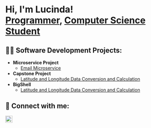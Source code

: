 <h1>Hi, I'm Lucinda! <br/><a href="https://github.com/camacluc">Programmer</a>, 
  <a href="https://www.linkedin.com/in/lucinda-walker-5277361b1/">Computer Science Student</a></h1>

<h2>👨‍💻 Software Development Projects:</h2>

- <b>Microservice Project</b>
  - [Email Microservice](https://github.com/camacluc/CS361-Project)
- <b>Capstone Project</b>
  - [Latitude and Longitude Data Conversion and Calculation](https://github.com/camacluc/capstone)
- <b>BigShell</b>
  - [Latitude and Longitude Data Conversion and Calculation](https://github.com/osu-374/bigshell-camacluc)
  
<h2> 🤳 Connect with me:</h2>

[<img align="left" alt="LucindaWalker | LinkedIn" width="22px" src="https://cdn.jsdelivr.net/npm/simple-icons@v3/icons/linkedin.svg" />][linkedin]

[linkedin]: https://linkedin.com/in/lucinda-walker-5277361b1/

<!--
**camacluc/camacluc** is a ✨ _special_ ✨ repository because its `README.md` (this file) appears on your GitHub profile.

Here are some ideas to get you started:

- 🔭 I’m currently working on ...
- 🌱 I’m currently learning ...
- 👯 I’m looking to collaborate on ...
- 🤔 I’m looking for help with ...
- 💬 Ask me about ...
- 📫 How to reach me: ...
- 😄 Pronouns: ...
- ⚡ Fun fact: ...
-->
